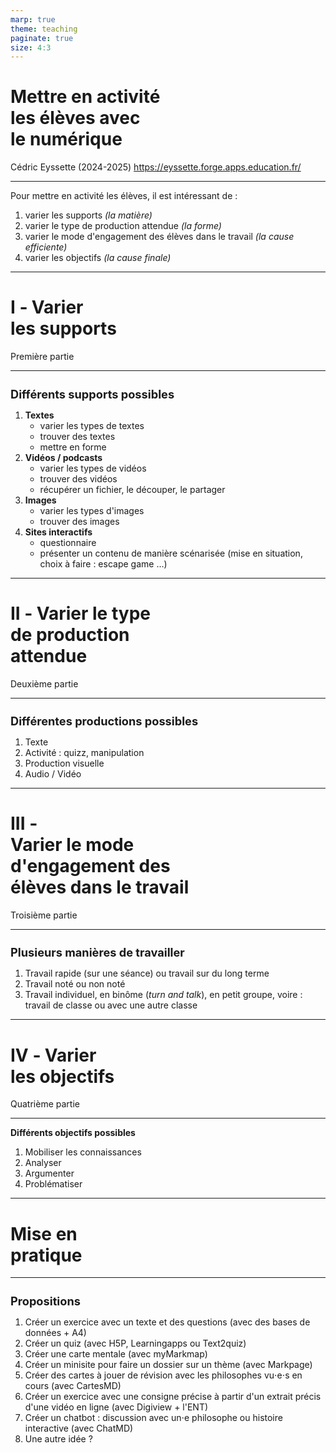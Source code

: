 ```yaml
---
marp: true
theme: teaching
paginate: true
size: 4:3
---
```


<!-- _class: titre -->

# Mettre en activité <br>les élèves avec<br> le numérique <!-- fit -->

Cédric Eyssette (2024-2025)
https://eyssette.forge.apps.education.fr/


---
<!-- _class:  -->
Pour mettre en activité les élèves, il est intéressant de :
1) varier les supports <span data-marpit-fragment="1">_(la matière)_</span>
2) varier le type de production attendue <span data-marpit-fragment="2">_(la forme)_</span>
3) varier le mode d'engagement des élèves dans le travail <span data-marpit-fragment="3">_(la cause efficiente)_</span>
4) varier les objectifs <span data-marpit-fragment="4">_(la cause finale)_</span>

<!-- 
hormis variation : ajouter importance du choix 
 -->


---
<!-- _class: partie -->
# I ‑ Varier <br>les supports
Première partie

---
<!-- _class: fmmmmmmm  -->
<style scoped>
h3{font-size:1.3em; margin-bottom:0}
</style>
### Différents supports possibles

<div>

1) **Textes**
	* varier les types de textes
	* trouver des textes
	* mettre en forme
2) **Vidéos / podcasts**
	* varier les types de vidéos
	* trouver des vidéos
	* récupérer un fichier, le découper, le partager
3) **Images**
	* varier les types d'images
	* trouver des images
4) **Sites interactifs**
	* questionnaire
	* présenter un contenu de manière scénarisée (mise en situation, choix à faire : escape game …)

<!-- 
- textes : 
	- textes classiques / textes contemporains ; textes de philosophes / autres textes (textes littéraires : cf. HLP, base facebook / articles de journeaux) / plus de textes de femmes (voir groupe fb)
	- trouver : moteur de recherche CSE + textes philo (base données)
	si article de journal : Europresse / Bibliothèque Diderot
	- mettre en forme (A4 + markpage : mini site web)
- liste de sites (?)
- vidéo / podcast audio
liste de bonnes vidéos / podcast
extraits films ou séries
digiview pour les vidos youtube
récupération du fichier
https://github.com/yt-dlp/yt-dlp
https://cobalt.tools/

découpage d'une vidéo : avidemux
types d'usage du cinéma : https://docs.google.com/presentation/d/1JtEgj5YTXyx0AXFqrkMmHzsnzo9gG8LaZg86s8zCNN8/edit#slide=id.g1f52bf1812_0_391

- images (photo langage)
site pour trouver des images
Rechercher des images libres de droit [🔗](https://commons.wikimedia.org/wiki/Main_Page) [🔗](https://search.creativecommons.org/search?q=), des photographies d'œuvres d'art [🔗](https://artsandculture.google.com/) [🔗](https://art.rmngp.fr/fr) [🔗](https://www.nga.gov/open-access-images.html) [🔗](https://histoiredesarts.culture.gouv.fr/), des icônes [🔗](https://thenounproject.com/)


sites
questionnaires ?


-->


---
<!-- _class: partie -->
# II ‑ Varier le type<br> de production<br> attendue <!-- fit -->
Deuxième partie


---
<!-- _class:  -->
### Différentes productions possibles

1) Texte
2) Activité : quizz, manipulation
3) Production visuelle
4) Audio / Vidéo

<!-- 
- texte : texte long / texte court
mise en forme du texte : livre numérique
flipbook
conversion en un site web : markpage
- texte + image : diaporama / livre numérique
- quizz
- activité classification, manipulation (A4 pour créer des petites étiquettes à manipuler)
- schématisation : création d'une organisation visuelle (schéma, affiches, cartes …)
markmap / cartesMD
- audio
monoral.net
- vidéo
?
 -->

---
<!-- _class: partie -->
# III ‑ <br>Varier le mode<br> d'engagement des <br>élèves dans le travail <!-- fit -->
Troisième partie


---
<!-- _class:  -->
### Plusieurs manières de travailler

1) Travail rapide (sur une séance) ou travail sur du long terme
2) Travail noté ou non noté
3) Travail individuel, <span data-marpit-fragment="1">en binôme (_turn and talk_)</span><span data-marpit-fragment="2">, en petit groupe</span><span data-marpit-fragment="3">, voire : travail de classe </span><span data-marpit-fragment="4">ou avec une autre classe</span>


<!-- 
travail rapide / sur le long terme
travail noté / non noté

travail individuel
travail en binôme : turn and talk
travail en petit groupe
travail classe / interclasse

apports du numérique :
sauvegarde fichier, historique des versions, reprise du travail, amélioration, commentaires
document collaboratif
digipage, digidoc
communication
ENT : travail à faire

 -->

---
<!-- _class: partie -->
# IV ‑ Varier <br>les objectifs
Quatrième partie


---
<!-- _class:  -->
**Différents objectifs possibles**

1) Mobiliser les connaissances
2) Analyser
3) Argumenter
4) Problématiser

<!-- 

mobiliser les connaissances
- outils de révision : qcm, flashcards
- schéma synthétiques : cartes mentales
- fiches de révisions collaboratives / podcasts (G. Lequien)

analyser
- affichage d'un texte à l'écran dans le même format que le texte distribué : annotations sur le côté
- concevoir son diaporama comme un support pour la réflexion

argumenter
- présentation des arguments de manière schématiques (schémas d'arguments)
- format liste : liste de fausses propositions, d'idées à classer, d'objections
(Q sort)
- IA (exemple collègue SVT)

problématiser
- affichage de cas pratiques (situations concrètes pour voir les enjeux)
- carte mentale
-->


---
<!-- _class: partie -->
# Mise en <br>pratique <!-- fit -->


---
<!-- _class: fmmm -->

### Propositions

1) Créer un exercice avec un texte et des questions (avec des bases de données + A4)
1) Créer un quiz (avec H5P, Learningapps ou Text2quiz) 
1) Créer une carte mentale (avec myMarkmap)
1) Créer un minisite pour faire un dossier sur un thème (avec Markpage)
1) Créer des cartes à jouer de révision avec les philosophes vu⋅e⋅s en cours (avec CartesMD)
1) Créer un exercice avec une consigne précise à partir d'un extrait précis d'une vidéo en ligne (avec Digiview + l'ENT)
1) Créer un chatbot : discussion avec un⋅e philosophe ou histoire interactive (avec ChatMD)
1) Une autre idée ?